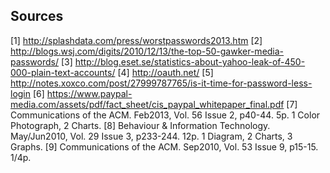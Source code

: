 ## Sources

\[1\] http://splashdata.com/press/worstpasswords2013.htm
\[2\] http://blogs.wsj.com/digits/2010/12/13/the-top-50-gawker-media-passwords/
\[3\] http://blog.eset.se/statistics-about-yahoo-leak-of-450-000-plain-text-accounts/
\[4\] http://oauth.net/
\[5\] http://notes.xoxco.com/post/27999787765/is-it-time-for-password-less-login
\[6\] https://www.paypal-media.com/assets/pdf/fact_sheet/cis_paypal_whitepaper_final.pdf
\[7\] Communications of the ACM. Feb2013, Vol. 56 Issue 2, p40-44. 5p. 1 Color Photograph, 2 Charts.
\[8\] Behaviour & Information Technology. May/Jun2010, Vol. 29 Issue 3, p233-244. 12p. 1 Diagram, 2 Charts, 3 Graphs.
\[9\] Communications of the ACM. Sep2010, Vol. 53 Issue 9, p15-15. 1/4p.
